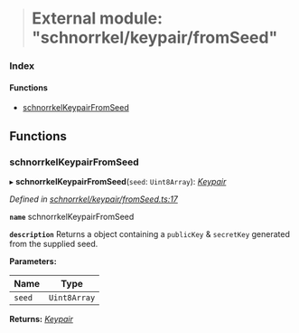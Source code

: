 > # External module: "schnorrkel/keypair/fromSeed"

### Index

#### Functions

* [schnorrkelKeypairFromSeed](_schnorrkel_keypair_fromseed_.md#schnorrkelkeypairfromseed)

## Functions

###  schnorrkelKeypairFromSeed

▸ **schnorrkelKeypairFromSeed**(`seed`: `Uint8Array`): *[Keypair](_types_.md#keypair)*

*Defined in [schnorrkel/keypair/fromSeed.ts:17](https://github.com/polkadot-js/common/blob/e5ab357/packages/util-crypto/src/schnorrkel/keypair/fromSeed.ts#L17)*

**`name`** schnorrkelKeypairFromSeed

**`description`** Returns a object containing a `publicKey` & `secretKey` generated from the supplied seed.

**Parameters:**

Name | Type |
------ | ------ |
`seed` | `Uint8Array` |

**Returns:** *[Keypair](_types_.md#keypair)*